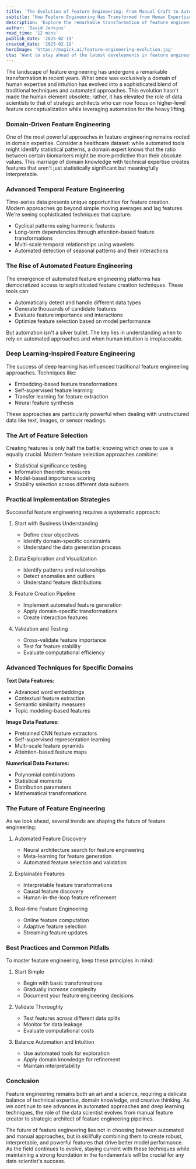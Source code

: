 ```yaml
---
title: 'The Evolution of Feature Engineering: From Manual Craft to Automated Intelligence'
subtitle: 'How Feature Engineering Has Transformed from Human Expertise to AI-Driven Automation'
description: 'Explore the remarkable transformation of feature engineering from a domain of human expertise to a sophisticated blend of traditional techniques and automated approaches. Learn how this shift elevates data scientists to strategic architects, enabling more refined and intelligent feature creation.'
author: 'David Jenkins'
read_time: '12 mins'
publish_date: '2025-02-19'
created_date: '2025-02-19'
heroImage: 'https://magick.ai/feature-engineering-evolution.jpg'
cta: 'Want to stay ahead of the latest developments in feature engineering and data science? Follow us on LinkedIn for regular insights, expert perspectives, and industry updates that will help you master the evolving landscape of AI and machine learning.'
---
```


The landscape of feature engineering has undergone a remarkable transformation in recent years. What once was exclusively a domain of human expertise and intuition has evolved into a sophisticated blend of traditional techniques and automated approaches. This evolution hasn't made the human element obsolete; rather, it has elevated the role of data scientists to that of strategic architects who can now focus on higher-level feature conceptualization while leveraging automation for the heavy lifting.

### Domain-Driven Feature Engineering

One of the most powerful approaches in feature engineering remains rooted in domain expertise. Consider a healthcare dataset: while automated tools might identify statistical patterns, a domain expert knows that the ratio between certain biomarkers might be more predictive than their absolute values. This marriage of domain knowledge with technical expertise creates features that aren't just statistically significant but meaningfully interpretable.

### Advanced Temporal Feature Engineering

Time-series data presents unique opportunities for feature creation. Modern approaches go beyond simple moving averages and lag features. We're seeing sophisticated techniques that capture:

- Cyclical patterns using harmonic features
- Long-term dependencies through attention-based feature transformations
- Multi-scale temporal relationships using wavelets
- Automated detection of seasonal patterns and their interactions

### The Rise of Automated Feature Engineering

The emergence of automated feature engineering platforms has democratized access to sophisticated feature creation techniques. These tools can:

- Automatically detect and handle different data types
- Generate thousands of candidate features
- Evaluate feature importance and interactions
- Optimize feature selection based on model performance

But automation isn't a silver bullet. The key lies in understanding when to rely on automated approaches and when human intuition is irreplaceable.

### Deep Learning-Inspired Feature Engineering

The success of deep learning has influenced traditional feature engineering approaches. Techniques like:

- Embedding-based feature transformations
- Self-supervised feature learning
- Transfer learning for feature extraction
- Neural feature synthesis

These approaches are particularly powerful when dealing with unstructured data like text, images, or sensor readings.

### The Art of Feature Selection

Creating features is only half the battle; knowing which ones to use is equally crucial. Modern feature selection approaches combine:

- Statistical significance testing
- Information theoretic measures
- Model-based importance scoring
- Stability selection across different data subsets

### Practical Implementation Strategies

Successful feature engineering requires a systematic approach:

1. Start with Business Understanding
   - Define clear objectives
   - Identify domain-specific constraints
   - Understand the data generation process

2. Data Exploration and Visualization
   - Identify patterns and relationships
   - Detect anomalies and outliers
   - Understand feature distributions

3. Feature Creation Pipeline
   - Implement automated feature generation
   - Apply domain-specific transformations
   - Create interaction features

4. Validation and Testing
   - Cross-validate feature importance
   - Test for feature stability
   - Evaluate computational efficiency

### Advanced Techniques for Specific Domains

**Text Data Features:**
- Advanced word embeddings
- Contextual feature extraction
- Semantic similarity measures
- Topic modeling-based features

**Image Data Features:**
- Pretrained CNN feature extractors
- Self-supervised representation learning
- Multi-scale feature pyramids
- Attention-based feature maps

**Numerical Data Features:**
- Polynomial combinations
- Statistical moments
- Distribution parameters
- Mathematical transformations

### The Future of Feature Engineering

As we look ahead, several trends are shaping the future of feature engineering:

1. Automated Feature Discovery
   - Neural architecture search for feature engineering
   - Meta-learning for feature generation
   - Automated feature selection and validation

2. Explainable Features
   - Interpretable feature transformations
   - Causal feature discovery
   - Human-in-the-loop feature refinement

3. Real-time Feature Engineering
   - Online feature computation
   - Adaptive feature selection
   - Streaming feature updates

### Best Practices and Common Pitfalls

To master feature engineering, keep these principles in mind:

1. Start Simple
   - Begin with basic transformations
   - Gradually increase complexity
   - Document your feature engineering decisions

2. Validate Thoroughly
   - Test features across different data splits
   - Monitor for data leakage
   - Evaluate computational costs

3. Balance Automation and Intuition
   - Use automated tools for exploration
   - Apply domain knowledge for refinement
   - Maintain interpretability

### Conclusion

Feature engineering remains both an art and a science, requiring a delicate balance of technical expertise, domain knowledge, and creative thinking. As we continue to see advances in automated approaches and deep learning techniques, the role of the data scientist evolves from manual feature creator to strategic architect of feature engineering pipelines.

The future of feature engineering lies not in choosing between automated and manual approaches, but in skillfully combining them to create robust, interpretable, and powerful features that drive better model performance. As the field continues to evolve, staying current with these techniques while maintaining a strong foundation in the fundamentals will be crucial for any data scientist's success.